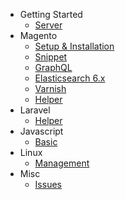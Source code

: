 - Getting Started
    - [Server](/welcome)
- Magento
    - [Setup & Installation](/magento)
    - [Snippet](/magento/snippet)
    - [GraphQL](/magento/graphql)
    - [Elasticsearch 6.x](/magento/elasticsearch)
    - [Varnish](/magento/varnish)
    - [Helper](/magento/helper)
- Laravel
    - [Helper](/laravel/helper)
- Javascript
    - [Basic](/javascript)
- Linux
    - [Management](/linux)
- Misc
    - [Issues](/issues)
  